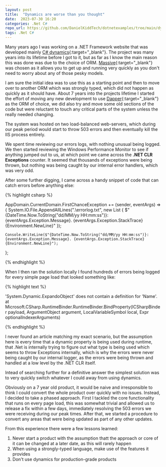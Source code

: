 ```yaml
---
layout: post
title:  "Dynamics are worse than you thought"
date:  2023-07-30 16:20
categories: .Net C#
repo_url: https://github.com/DanielKiddTech/dotnetexamples/tree/main/dynamics-are-bad
tags: .Net C#
---
```

Many years ago I was working on a .NET Framework website that was developed mainly [C# dynamics](https://learn.microsoft.com/en-us/dotnet/csharp/advanced-topics/interop/using-type-dynamic){:target="_blank"}.  The project was many years into its lifetime before I got to it, but as far as I know the main reason this was done was due to the choice of ORM.  [Massive](https://github.com/FransBouma/Massive){:target="_blank"} was chosen as it allows you to get up and running very quickly as you don't need to worry about any of those pesky models.

I am sure the initial idea was to use this as a starting point and then to move over to another ORM which was strongly typed, which did not happen as quickly as it should have.  About 7 years into the projects lifetime I started the effort of moving any new development to use [Dapper](https://github.com/DapperLib/Dapper){:target="_blank"} as the ORM of choice, we did also try and move some old sections of the code but were reluctant to touch any critical parts of the system unless the really needed changing.

The system was hosted on two load-balanced web-servers, which during our peak period would start to throw 503 errors and then eventually kill the IIS process entirely.  

We spent time reviewing our errors logs, with nothing unusual being logged.  We then started reviewing the Windows Performance Monitor to see if anything jumped out to us, at which point we came across the **.NET CLR Exceptions** counter.  It seemed that thousands of exceptions were being thrown, but nothing was being caught by our internal error handlers, which was very odd.

After some further digging, I came across a handy snippet of code that can catch errors before anything else:

{% highlight csharp %}

AppDomain.CurrentDomain.FirstChanceException += (sender, eventArgs) =>
{
    System.IO.File.AppendAllLines(".\\errorlog.txt",
                    new List<string> { $"{DateTime.Now.ToString("dd/MM/yy HH:mm:ss")}: {eventArgs.Exception.Message}. {eventArgs.Exception.StackTrace} {Environment.NewLine}" });

    Console.WriteLine($"{DateTime.Now.ToString("dd/MM/yy HH:mm:ss")}: {eventArgs.Exception.Message}. {eventArgs.Exception.StackTrace} {Environment.NewLine}");
};

{% endhighlight %}

When I then ran the solution locally I found hundreds of errors being logged for every simple page load that looked something like:

{% highlight text %}

'System.Dynamic.ExpandoObject' does not contain a definition for 'Name'.    at Microsoft.CSharp.RuntimeBinder.RuntimeBinder.BindProperty(ICSharpBinder payload, ArgumentObject argument, LocalVariableSymbol local, Expr optionalIndexerArguments) 

{% endhighlight %}

I never found an article matching my exact scenario, but the assumption here is every time that a dynamic property is being used during runtime, that .Net is internally trying to figure out what type is being used which seems to throw Exceptions internally, which is why the errors were never being caught by our internal logger, as the errors were being thrown and handled at a low level by the .NET CLR itself.

Intead of searching further for a definitive answer the simplest solution was to very quickly switch whatever I could away from using dynamics.  

Obviously on a 7 year old product, it would be naive and irresponsible to think I could convert the whole product over quickly with no issues.  Instead, I decided to take a phased approach.  First I tackled the core functionality that runs on every page load, this was somewhat trivial and allowed us to release a fix within a few days, immediately resolving the 503 errors we were receiving during our peak times.  After that, we started a procedure to convert any areas that were being updated as part of any other updates.

From this experience there were a few lessons learned:
1. Never start a product with the assumption thatt the approach or core of it can be changed at a later date, as this will rarely happen
2. When using a strongly-typed language, make use of the features it provides
3. Don't use dynamics for production-grade products 